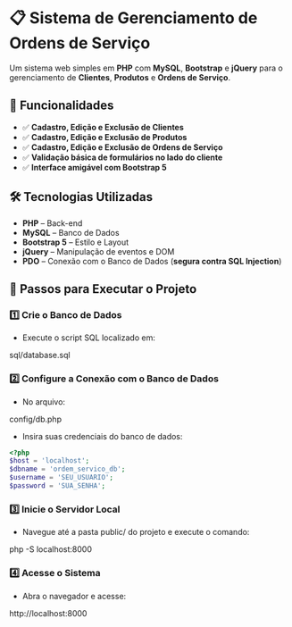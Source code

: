 # 📋 Sistema de Gerenciamento de Ordens de Serviço

Um sistema web simples em **PHP** com **MySQL**, **Bootstrap** e **jQuery** para o gerenciamento de **Clientes**, **Produtos** e **Ordens de Serviço**.

## 🚀 Funcionalidades

- ✅ **Cadastro, Edição e Exclusão de Clientes**
- ✅ **Cadastro, Edição e Exclusão de Produtos**
- ✅ **Cadastro, Edição e Exclusão de Ordens de Serviço**
- ✅ **Validação básica de formulários no lado do cliente**
- ✅ **Interface amigável com Bootstrap 5**

## 🛠️ Tecnologias Utilizadas

- **PHP** – Back-end
- **MySQL** – Banco de Dados
- **Bootstrap 5** – Estilo e Layout
- **jQuery** – Manipulação de eventos e DOM
- **PDO** – Conexão com o Banco de Dados (**segura contra SQL Injection**)

## 📂 Passos para Executar o Projeto

### 1️⃣ Crie o Banco de Dados

- Execute o script SQL localizado em:

sql/database.sql


### 2️⃣ Configure a Conexão com o Banco de Dados

- No arquivo:

config/db.php


- Insira suas credenciais do banco de dados:

```php
<?php
$host = 'localhost';
$dbname = 'ordem_servico_db';
$username = 'SEU_USUARIO';
$password = 'SUA_SENHA';

```

### 3️⃣ Inicie o Servidor Local

- Navegue até a pasta public/ do projeto e execute o comando:

php -S localhost:8000

### 4️⃣ Acesse o Sistema

- Abra o navegador e acesse:

http://localhost:8000

